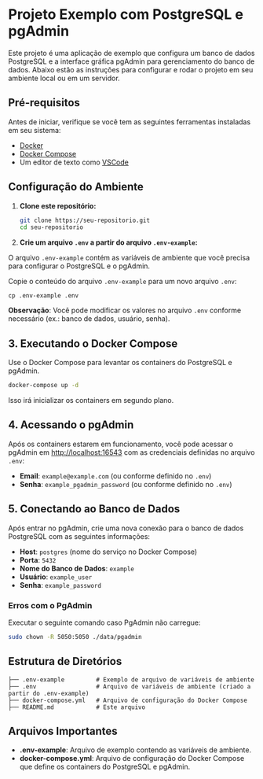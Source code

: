 # Projeto Exemplo com PostgreSQL e pgAdmin

Este projeto é uma aplicação de exemplo que configura um banco de dados PostgreSQL e a interface gráfica pgAdmin para gerenciamento do banco de dados. Abaixo estão as instruções para configurar e rodar o projeto em seu ambiente local ou em um servidor.

## Pré-requisitos

Antes de iniciar, verifique se você tem as seguintes ferramentas instaladas em seu sistema:

- [Docker](https://www.docker.com/get-started)
- [Docker Compose](https://docs.docker.com/compose/install/)
- Um editor de texto como [VSCode](https://code.visualstudio.com/)

## Configuração do Ambiente
1. **Clone este repositório:**

   ```bash
   git clone https://seu-repositorio.git
   cd seu-repositorio
    ```

2. **Crie um arquivo `.env` a partir do arquivo `.env-example`:**

O arquivo `.env-example` contém as variáveis de ambiente que você precisa para configurar o PostgreSQL e o pgAdmin.

Copie o conteúdo do arquivo `.env-example` para um novo arquivo `.env`:

```
cp .env-example .env
```
**Observação**: Você pode modificar os valores no arquivo `.env` conforme necessário (ex.: banco de dados, usuário, senha).

## 3. Executando o Docker Compose

Use o Docker Compose para levantar os containers do PostgreSQL e pgAdmin.

```bash
docker-compose up -d
```
Isso irá inicializar os containers em segundo plano.

## 4. Acessando o pgAdmin

Após os containers estarem em funcionamento, você pode acessar o pgAdmin em [http://localhost:16543](http://localhost:16543) com as credenciais definidas no arquivo `.env`:

- **Email**: `example@example.com` (ou conforme definido no `.env`)
- **Senha**: `example_pgadmin_password` (ou conforme definido no `.env`)

## 5. Conectando ao Banco de Dados

Após entrar no pgAdmin, crie uma nova conexão para o banco de dados PostgreSQL com as seguintes informações:

- **Host**: `postgres` (nome do serviço no Docker Compose)
- **Porta**: `5432`
- **Nome do Banco de Dados**: `example`
- **Usuário**: `example_user`
- **Senha**: `example_password`

### Erros com o PgAdmin

Executar o seguinte comando caso PgAdmin não carregue:
```bash
sudo chown -R 5050:5050 ./data/pgadmin
```
## Estrutura de Diretórios

```plaintext
├── .env-example         # Exemplo de arquivo de variáveis de ambiente
├── .env                 # Arquivo de variáveis de ambiente (criado a partir do .env-example)
├── docker-compose.yml   # Arquivo de configuração do Docker Compose
├── README.md            # Este arquivo
```

## Arquivos Importantes

- **.env-example**: Arquivo de exemplo contendo as variáveis de ambiente.
- **docker-compose.yml**: Arquivo de configuração do Docker Compose que define os containers do PostgreSQL e pgAdmin.

<!-- ## Licença

Este projeto está licenciado sob a [MIT License](LICENSE). -->
